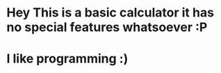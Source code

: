 Hey This is a basic calculator it has no special features whatsoever :P
=======================================================================
I like programming :)
=======================================================================
